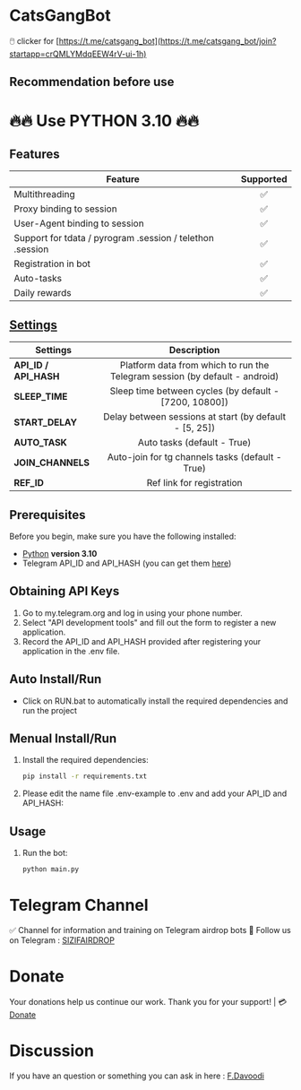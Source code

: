 # CatsGangBot
🖱️ clicker for [https://t.me/catsgang_bot](https://t.me/catsgang_bot/join?startapp=crQMLYMdqEEW4rV-ui-1h)

## Recommendation before use
# 🔥🔥 Use PYTHON 3.10 🔥🔥

## Features  
| Feature                                                   | Supported |
|-----------------------------------------------------------|:---------:|
| Multithreading                                            |     ✅     |
| Proxy binding to session                                  |     ✅     |
| User-Agent binding to session                             |     ✅     |
| Support for tdata / pyrogram .session / telethon .session |     ✅     |
| Registration in bot                                       |     ✅     |
| Auto-tasks                                                |     ✅     |
| Daily rewards                                             |     ✅     |


## [Settings](https://github.com/sizifart/CatsGangBot/blob/master/.env-example/)
| Settings                |                                 Description                                 |
|-------------------------|:---------------------------------------------------------------------------:|
| **API_ID / API_HASH**   | Platform data from which to run the Telegram session (by default - android) |
| **SLEEP_TIME**          |           Sleep time between cycles (by default - [7200, 10800])            |
| **START_DELAY**         |            Delay between sessions at start (by default - [5, 25])           |
| **AUTO_TASK**           |                         Auto tasks (default - True)                         |
| **JOIN_CHANNELS**       |              Auto-join for tg channels tasks (default - True)               |
| **REF_ID**              |                          Ref link for registration                          |

## Prerequisites
Before you begin, make sure you have the following installed:
- [Python](https://www.python.org/downloads/) **version 3.10**
- Telegram API_ID and API_HASH (you can get them [here](https://my.telegram.org/auth))

## Obtaining API Keys
1. Go to my.telegram.org and log in using your phone number.
2. Select "API development tools" and fill out the form to register a new application.
3. Record the API_ID and API_HASH provided after registering your application in the .env file.

## Auto Install/Run
- Click on RUN.bat to automatically install the required dependencies and run the project

## Menual Install/Run
1. Install the required dependencies:
   ```bash
   pip install -r requirements.txt
   ```
2. Please edit the name file .env-example to .env and add your API_ID and API_HASH:
   
## Usage
1. Run the bot:
   ```bash
   python main.py
   ```
 
# Telegram Channel

✅ Channel for information and training on Telegram airdrop bots 🔷 Follow us on Telegram : [SIZIFAIRDROP](https://t.me/sizifairdrop)

# Donate
Your donations help us continue our work. Thank you for your support! | 💳 [Donate](https://sizvpn.com/donate/)  

# Discussion

If you have an question or something you can ask in here : [F.Davoodi](https://t.me/sizifart)

